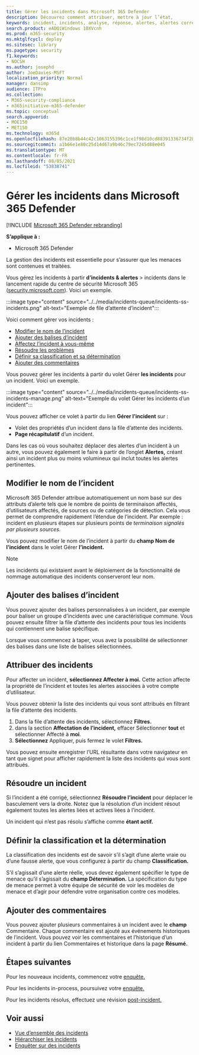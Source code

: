 ```yaml
---
title: Gérer les incidents dans Microsoft 365 Defender
description: Découvrez comment attribuer, mettre à jour l’état,
keywords: incident, incidents, analyse, réponse, alertes, alertes corrélées, affecter, mettre à jour, état, gérer, classification, microsoft, 365, m365
search.product: eADQiWindows 10XVcnh
ms.prod: m365-security
ms.mktglfcycl: deploy
ms.sitesec: library
ms.pagetype: security
f1.keywords:
- NOCSH
ms.author: josephd
author: JoeDavies-MSFT
localization_priority: Normal
manager: dansimp
audience: ITPro
ms.collection:
- M365-security-compliance
- m365initiative-m365-defender
ms.topic: conceptual
search.appverid:
- MOE150
- MET150
ms.technology: m365d
ms.openlocfilehash: 87e20b8b44c42c1063155396c1ce1f98d10cd88391336734f28fe24db293a312
ms.sourcegitcommit: a1b66e1e80c25d14d67a9b46c79ec7245d88e045
ms.translationtype: MT
ms.contentlocale: fr-FR
ms.lasthandoff: 08/05/2021
ms.locfileid: "53838741"
---
```

# <a name="manage-incidents-in-microsoft-365-defender"></a>Gérer les incidents dans Microsoft 365 Defender

[!INCLUDE [Microsoft 365 Defender rebranding](../includes/microsoft-defender.md)]


**S’applique à :**
- Microsoft 365 Defender

La gestion des incidents est essentielle pour s’assurer que les menaces sont contenues et traitées.

Vous gérez les incidents à partir **d’incidents & alertes** > incidents dans le lancement rapide du centre de sécurité Microsoft 365 ([security.microsoft.com](https://security.microsoft.com)). Voici un exemple.

:::image type="content" source="../../media/incidents-queue/incidents-ss-incidents.png" alt-text="Exemple de file d’attente d’incident":::

Voici comment gérer vos incidents :

- [Modifier le nom de l’incident](#edit-the-incident-name)
- [Ajouter des balises d’incident](#add-incident-tags)
- [Affectez l’incident à vous-même](#assign-incidents)
- [Résoudre les problèmes](#resolve-an-incident)
- [Définir sa classification et sa détermination](#set-the-classification-and-determination)
- [Ajouter des commentaires](#add-comments)

Vous pouvez gérer les incidents à partir du volet Gérer **les incidents** pour un incident. Voici un exemple.

:::image type="content" source="../../media/incidents-queue/incidents-ss-incidents-manage.png" alt-text="Exemple du volet Gérer les incidents d’un incident":::

Vous pouvez afficher ce volet à partir du lien **Gérer l’incident** sur :

- Volet des propriétés d’un incident dans la file d’attente des incidents.
- **Page récapitulatif** d’un incident.

Dans les cas où vous souhaitez déplacer des alertes d’un incident à un autre, vous pouvez également le faire à partir de l’onglet **Alertes,** créant ainsi un incident plus ou moins volumineux qui inclut toutes les alertes pertinentes.

## <a name="edit-the-incident-name"></a>Modifier le nom de l’incident

Microsoft 365 Defender attribue automatiquement un nom basé sur des attributs d’alerte tels que le nombre de points de terminaison affectés, d’utilisateurs affectés, de sources ou de catégories de détection. Cela vous permet de comprendre rapidement l’étendue de l’incident. Par exemple : incident en plusieurs étapes sur plusieurs points de *terminaison signalés par plusieurs sources.*

Vous pouvez modifier le nom de l’incident à partir du **champ Nom de l’incident** dans le volet Gérer **l’incident.**

> [!NOTE]
> Les incidents qui existaient avant le déploiement de la fonctionnalité de nommage automatique des incidents conserveront leur nom.

## <a name="add-incident-tags"></a>Ajouter des balises d’incident

Vous pouvez ajouter des balises personnalisées à un incident, par exemple pour baliser un groupe d’incidents avec une caractéristique commune. Vous pouvez ensuite filtrer la file d’attente des incidents pour tous les incidents qui contiennent une balise spécifique.

Lorsque vous commencez à taper, vous avez la possibilité de sélectionner des balises dans une liste de balises sélectionnées.

## <a name="assign-incidents"></a>Attribuer des incidents

Pour affecter un incident, **sélectionnez Affecter à moi.** Cette action affecte la propriété de l’incident et toutes les alertes associées à votre compte d’utilisateur.

Vous pouvez obtenir la liste des incidents qui vous sont attribués en filtrant la file d’attente des incidents. 

1. Dans la file d’attente des incidents, sélectionnez **Filtres.**
2. dans la section **Affectation de l’incident,** effacer Sélectionner **tout** et sélectionner Affecté à **moi**.
3. **Sélectionnez** Appliquer, puis fermez le volet **Filtres.**

Vous pouvez ensuite enregistrer l’URL résultante dans votre navigateur en tant que signet pour afficher rapidement la liste des incidents qui vous sont attribués.

## <a name="resolve-an-incident"></a>Résoudre un incident

Si l’incident a été corrigé, sélectionnez **Résoudre l’incident** pour déplacer le basculement vers la droite. Notez que la résolution d’un incident résout également toutes les alertes liées et actives liées à l’incident.

Un incident qui n’est pas résolu s’affiche comme **étant actif.**

## <a name="set-the-classification-and-determination"></a>Définir la classification et la détermination

La classification des incidents est de savoir s’il s’agit d’une alerte vraie ou d’une fausse alerte, que vous configurez à partir du champ **Classification.** 

S’il s’agissait d’une alerte réelle, vous devez également spécifier le type de menace qu’il s’agissait du **champ Détermination.** La spécification du type de menace permet à votre équipe de sécurité de voir les modèles de menace et d’agir pour défendre votre organisation contre ces modèles. 

## <a name="add-comments"></a>Ajouter des commentaires

Vous pouvez ajouter plusieurs commentaires à un incident avec le **champ** Commentaire. Chaque commentaire est ajouté aux événements historiques de l’incident. Vous pouvez voir les commentaires et l’historique d’un incident à partir du lien Commentaires et historique dans la page **Résumé.** 

## <a name="next-steps"></a>Étapes suivantes

Pour les nouveaux incidents, commencez votre [enquête.](investigate-incidents.md)

Pour les incidents in-process, poursuivez votre [enquête.](investigate-incidents.md)

Pour les incidents résolus, effectuez une révision [post-incident.](first-incident-post.md)

## <a name="see-also"></a>Voir aussi

- [Vue d’ensemble des incidents](incidents-overview.md)
- [Hiérarchiser les incidents](incident-queue.md)
- [Enquêter sur des incidents](investigate-incidents.md)
